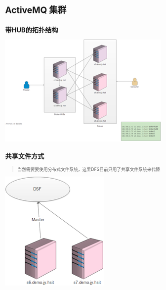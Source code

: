 # ActiveMQ 集群

## 带HUB的拓扑结构

![](/cn/install/images/activemq_network_or_broker.png)

## 共享文件方式

> 当然需要要使用分布式文件系统，这里DFS目前只用了共享文件系统来代替

![](/cn/install/images/activemq_shared_file_system_master_slave.png)

